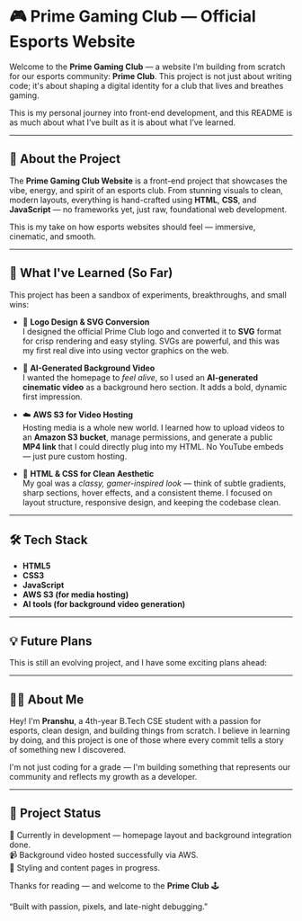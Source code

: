 # 🎮 Prime Gaming Club — Official Esports Website

Welcome to the **Prime Gaming Club** — a website I’m building from scratch for our esports community: **Prime Club**. This project is not just about writing code; it's about shaping a digital identity for a club that lives and breathes gaming. 

This is my personal journey into front-end development, and this README is as much about what I’ve built as it is about what I’ve learned.

---

## 🚀 About the Project

The **Prime Gaming Club Website** is a front-end project that showcases the vibe, energy, and spirit of an esports club. From stunning visuals to clean, modern layouts, everything is hand-crafted using **HTML**, **CSS**, and **JavaScript** — no frameworks yet, just raw, foundational web development.

This is my take on how esports websites should feel — immersive, cinematic, and smooth.

---

## 🧠 What I've Learned (So Far)

This project has been a sandbox of experiments, breakthroughs, and small wins:

- 🎨 **Logo Design & SVG Conversion**  
  I designed the official Prime Club logo and converted it to **SVG** format for crisp rendering and easy styling. SVGs are powerful, and this was my first real dive into using vector graphics on the web.

- 🎥 **AI-Generated Background Video**  
  I wanted the homepage to *feel alive*, so I used an **AI-generated cinematic video** as a background hero section. It adds a bold, dynamic first impression.

- ☁️ **AWS S3 for Video Hosting**  
  Hosting media is a whole new world. I learned how to upload videos to an **Amazon S3 bucket**, manage permissions, and generate a public **MP4 link** that I could directly plug into my HTML. No YouTube embeds — just pure custom hosting.

- 🧼 **HTML & CSS for Clean Aesthetic**  
  My goal was a *classy, gamer-inspired look* — think of subtle gradients, sharp sections, hover effects, and a consistent theme. I focused on layout structure, responsive design, and keeping the codebase clean.

---

## 🛠️ Tech Stack

- **HTML5**
- **CSS3**
- **JavaScript**
- **AWS S3 (for media hosting)**
- **AI tools (for background video generation)**

---

## 💡 Future Plans

This is still an evolving project, and I have some exciting plans ahead:





---

## 👨‍💻 About Me

Hey! I'm **Pranshu**, a 4th-year B.Tech CSE student with a passion for esports, clean design, and building things from scratch. I believe in learning by doing, and this project is one of those where every commit tells a story of something new I discovered.

I'm not just coding for a grade — I'm building something that represents our community and reflects my growth as a developer.

---

## 📁 Project Status

🧱 Currently in development — homepage layout and background integration done.  
📹 Background video hosted successfully via AWS.  
🔧 Styling and content pages in progress.

Thanks for reading — and welcome to the **Prime Club** 🕹️

“Built with passion, pixels, and late-night debugging.”
